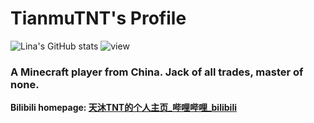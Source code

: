 # TianmuTNT's Profile 

![Lina's GitHub stats](https://github-readme-stats.vercel.app/api?username=TianmuTNT)                   ![view](https://moe-counter.glitch.me/get/@TianmuTNT.readme)

### A Minecraft player from China. Jack of all trades, master of none.

**Bilibili homepage: [天沐TNT的个人主页_哔哩哔哩_bilibili](https://space.bilibili.com/1674232182)**
